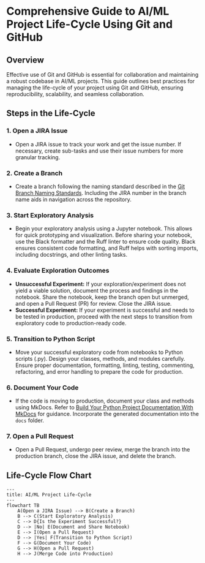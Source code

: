 # Comprehensive Guide to AI/ML Project Life-Cycle Using Git and GitHub

## Overview

Effective use of Git and GitHub is essential for collaboration and
maintaining a robust codebase in AI/ML projects. This guide outlines
best practices for managing the life-cycle of your project using Git and
GitHub, ensuring reproducibility, scalability, and seamless
collaboration.

## Steps in the Life-Cycle

### 1. Open a JIRA Issue

- Open a JIRA issue to track your work and get the issue number. If
  necessary, create sub-tasks and use their issue numbers for more
  granular tracking.

### 2. Create a Branch

- Create a branch following the naming standard described in the [Git
  Branch Naming
  Standards](https://markeyser.github.io/cookiecutter-two-lanes/how-to-guides/git-branch-naming-standards/).
  Including the JIRA number in the branch name aids in navigation across
  the repository.

### 3. Start Exploratory Analysis

- Begin your exploratory analysis using a Jupyter notebook. This allows
  for quick prototyping and visualization. Before sharing your notebook,
  use the Black formatter and the Ruff linter to ensure code quality.
  Black ensures consistent code formatting, and Ruff helps with sorting
  imports, including docstrings, and other linting tasks.

### 4. Evaluate Exploration Outcomes

- **Unsuccessful Experiment:** If your exploration/experiment does not
  yield a viable solution, document the process and findings in the
  notebook. Share the notebook, keep the branch open but unmerged, and
  open a Pull Request (PR) for review. Close the JIRA issue.
- **Successful Experiment:** If your experiment is successful and needs
  to be tested in production, proceed with the next steps to transition
  from exploratory code to production-ready code.

### 5. Transition to Python Script

- Move your successful exploratory code from notebooks to Python scripts
  (.py). Design your classes, methods, and modules carefully. Ensure
  proper documentation, formatting, linting, testing, commenting,
  refactoring, and error handling to prepare the code for production.

### 6. Document Your Code

- If the code is moving to production, document your class and methods
  using MkDocs. Refer to [Build Your Python Project Documentation With
  MkDocs](https://realpython.com/python-project-documentation-with-mkdocs/)
  for guidance. Incorporate the generated documentation into the `docs`
  folder.

### 7. Open a Pull Request

- Open a Pull Request, undergo peer review, merge the branch into the
  production branch, close the JIRA issue, and delete the branch.

## Life-Cycle Flow Chart

```mermaid
---
title: AI/ML Project Life-Cycle
---
flowchart TB
    A(Open a JIRA Issue) --> B(Create a Branch)
    B --> C(Start Exploratory Analysis)
    C --> D{Is the Experiment Successful?}
    D --> |No| E(Document and Share Notebook)
    E --> I(Open a Pull Request)
    D --> |Yes| F(Transition to Python Script)
    F --> G(Document Your Code)
    G --> H(Open a Pull Request)
    H --> J(Merge Code into Production)
```